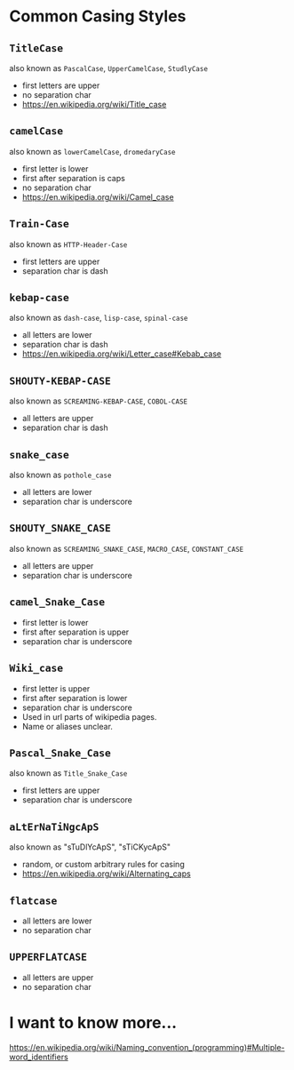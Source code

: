 # Common Casing Styles

## `TitleCase`
also known as `PascalCase`, `UpperCamelCase`, `StudlyCase`
- first letters are upper
- no separation char
- https://en.wikipedia.org/wiki/Title_case

## `camelCase`
also known as `lowerCamelCase`, `dromedaryCase`
- first letter is lower
- first after separation is caps
- no separation char
- https://en.wikipedia.org/wiki/Camel_case

## `Train-Case`
also known as `HTTP-Header-Case`
- first letters are upper
- separation char is dash

## `kebap-case`
also known as `dash-case`, `lisp-case`, `spinal-case`
- all letters are lower
- separation char is dash
- https://en.wikipedia.org/wiki/Letter_case#Kebab_case

## `SHOUTY-KEBAP-CASE`
also known as `SCREAMING-KEBAP-CASE`, `COBOL-CASE`
- all letters are upper
- separation char is dash

## `snake_case`
also known as `pothole_case`
- all letters are lower
- separation char is underscore

## `SHOUTY_SNAKE_CASE`
also known as `SCREAMING_SNAKE_CASE`, `MACRO_CASE`, `CONSTANT_CASE`
- all letters are upper
- separation char is underscore

## `camel_Snake_Case`
- first letter is lower
- first after separation is upper
- separation char is underscore

## `Wiki_case`
- first letter is upper
- first after separation is lower
- separation char is underscore
- Used in url parts of wikipedia pages.
- Name or aliases unclear.

## `Pascal_Snake_Case`
also known as `Title_Snake_Case`
- first letters are upper
- separation char is underscore

## `aLtErNaTiNgcApS`
also known as "sTuDlYcApS", "sTiCKycApS"
- random, or custom arbitrary rules for casing
- https://en.wikipedia.org/wiki/Alternating_caps

## `flatcase`
- all letters are lower
- no separation char

## `UPPERFLATCASE`
- all letters are upper
- no separation char

# I want to know more...
https://en.wikipedia.org/wiki/Naming_convention_(programming)#Multiple-word_identifiers
